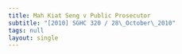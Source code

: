 ```yaml
---
title: Mah Kiat Seng v Public Prosecutor
subtitle: "[2010] SGHC 320 / 28\_October\_2010"
tags: null
layout: single
---
```


